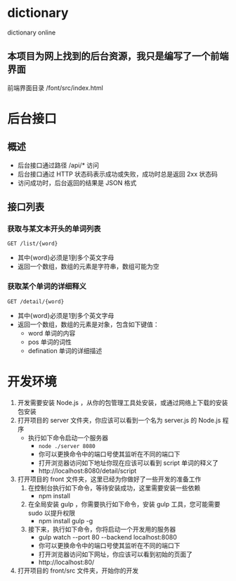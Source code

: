# dictionary
dictionary online
## 本项目为网上找到的后台资源，我只是编写了一个前端界面
前端界面目录  /font/src/index.html



# 后台接口

## 概述

* 后台接口通过路径 /api/* 访问
* 后台接口通过 HTTP 状态码表示成功或失败，成功时总是返回 2xx 状态码
* 访问成功时，后台返回的结果是 JSON 格式

## 接口列表

### 获取与某文本开头的单词列表

    GET /list/{word}

* 其中{word}必须是1到多个英文字母
* 返回一个数组，数组的元素是字符串，数组可能为空

### 获取某个单词的详细释义

    GET /detail/{word}

* 其中{word}必须是1到多个英文字母
* 返回一个数组，数组的元素是对象，包含如下键值：
    * word 单词的内容
    * pos 单词的词性
    * defination 单词的详细描述

# 开发环境

1. 开发需要安装 Node.js ，从你的包管理工具处安装，或通过网络上下载的安装包安装
2. 打开项目的 server 文件夹，你应该可以看到一个名为 server.js 的 Node.js 程序
    * 执行如下命令启动一个服务器
        * `node ./server 8080`
        * 你可以更换命令中的端口号使其监听在不同的端口下
        * 打开浏览器访问如下地址你现在应该可以看到 script 单词的释义了
        * http://localhost:8080/detail/script
3. 打开项目的 front 文件夹，这里已经为你做好了一些开发的准备工作
    1. 在控制台执行如下命令，等待安装成功，这里需要安装一些依赖
        * npm install
    2. 在全局安装 gulp ，你需要执行如下命令，安装 gulp 工具，您可能需要 sudo 以提升权限
        * npm install gulp -g
    3. 接下来，执行如下命令，你将启动一个开发用的服务器
        * gulp watch --port 80 --backend localhost:8080
        * 你可以更换命令中的端口号使其监听在不同的端口下
        * 打开浏览器访问如下网址，你应该可以看到初始的页面了
        * http://localhost:80/
4. 打开项目的 front/src 文件夹，开始你的开发
